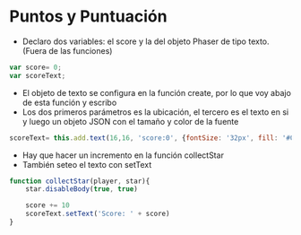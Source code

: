 # Puntos y Puntuación

- Declaro dos variables: el score y la del objeto Phaser de tipo texto. (Fuera de las funciones)

~~~js
var score= 0;
var scoreText;
~~~

- El objeto de texto se configura en la función create, por lo que voy abajo de esta función y escribo
- Los dos primeros parámetros es la ubicación, el tercero es el texto en si y luego un objeto JSON con el tamaño y color de la fuente

~~~js
scoreText= this.add.text(16,16, 'score:0', {fontSize: '32px', fill: '#000'})
~~~

- Hay que hacer un incremento en la función collectStar
- También seteo el texto con setText

~~~js
function collectStar(player, star){
    star.disableBody(true, true)

    score += 10
    scoreText.setText('Score: ' + score)
}
~~~
